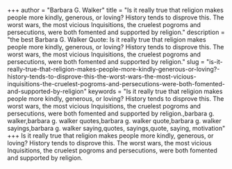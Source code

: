 +++
author = "Barbara G. Walker"
title = "Is it really true that religion makes people more kindly, generous, or loving? History tends to disprove this. The worst wars, the most vicious Inquisitions, the cruelest pogroms and persecutions, were both fomented and supported by religion."
description = "the best Barbara G. Walker Quote: Is it really true that religion makes people more kindly, generous, or loving? History tends to disprove this. The worst wars, the most vicious Inquisitions, the cruelest pogroms and persecutions, were both fomented and supported by religion."
slug = "is-it-really-true-that-religion-makes-people-more-kindly-generous-or-loving?-history-tends-to-disprove-this-the-worst-wars-the-most-vicious-inquisitions-the-cruelest-pogroms-and-persecutions-were-both-fomented-and-supported-by-religion"
keywords = "Is it really true that religion makes people more kindly, generous, or loving? History tends to disprove this. The worst wars, the most vicious Inquisitions, the cruelest pogroms and persecutions, were both fomented and supported by religion.,barbara g. walker,barbara g. walker quotes,barbara g. walker quote,barbara g. walker sayings,barbara g. walker saying,quotes, sayings,quote, saying, motivation"
+++
Is it really true that religion makes people more kindly, generous, or loving? History tends to disprove this. The worst wars, the most vicious Inquisitions, the cruelest pogroms and persecutions, were both fomented and supported by religion.
